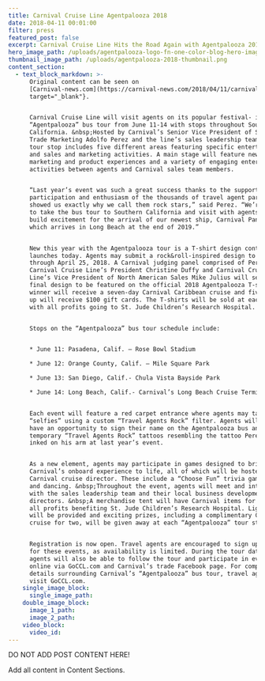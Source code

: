 ```yaml
---
title: Carnival Cruise Line Agentpalooza 2018
date: 2018-04-11 00:01:00
filter: press
featured_post: false
excerpt: Carnival Cruise Line Hits the Road Again with Agentpalooza 2018!
hero_image_path: /uploads/agentpalooza-logo-fn-one-color-blog-hero-image.jpg
thumbnail_image_path: /uploads/agentpalooza-2018-thumbnail.png
content_section:
  - text_block_markdown: >-
      Original content can be seen on
      [Carnival-news.com](https://carnival-news.com/2018/04/11/carnival-cruise-line-takes-to-the-road-with-agentpalooza-2018-bus-tour-for-travel-agents/){:
      target="_blank"}.


      Carnival Cruise Line will visit agents on its popular festival- inspired
      “Agentpalooza” bus tour from June 11-14 with stops throughout Southern
      California. &nbsp;Hosted by Carnival’s Senior Vice President of Sales &
      Trade Marketing Adolfo Perez and the line’s sales leadership team, each
      tour stop includes five different areas featuring specific entertainment
      and sales and marketing activities. A main stage will feature new
      marketing and product experiences and a variety of engaging entertainment
      activities between agents and Carnival sales team members.


      “Last year’s event was such a great success thanks to the support, active
      participation and enthusiasm of the thousands of travel agent partners who
      showed us exactly why we call them rock stars,” said Perez. “We’re excited
      to take the bus tour to Southern California and visit with agents as we
      build excitement for the arrival of our newest ship, Carnival Panorama,
      which arrives in Long Beach at the end of 2019.”


      New this year with the Agentpalooza tour is a T-shirt design contest that
      launches today. Agents may submit a rock&roll-inspired design to the line
      through April 25, 2018. A Carnival judging panel comprised of Perez,
      Carnival Cruise Line’s President Christine Duffy and Carnival Cruise
      Line’s Vice President of North American Sales Mike Julius will select a
      final design to be featured on the official 2018 Agentpalooza T-shirt. The
      winner will receive a seven-day Carnival Caribbean cruise and five runners
      up will receive $100 gift cards. The T-shirts will be sold at each event,
      with all profits going to St. Jude Children’s Research Hospital.


      Stops on the “Agentpalooza” bus tour schedule include:


      * June 11: Pasadena, Calif. – Rose Bowl Stadium

      * June 12: Orange County, Calif. – Mile Square Park

      * June 13: San Diego, Calif.- Chula Vista Bayside Park

      * June 14: Long Beach, Calif.- Carnival’s Long Beach Cruise Terminal


      Each event will feature a red carpet entrance where agents may take
      “selfies” using a custom “Travel Agents Rock” filter. Agents will also
      have an opportunity to sign their name on the Agentpalooza bus and apply
      temporary “Travel Agents Rock” tattoos resembling the tattoo Perez had
      inked on his arm at last year’s event.


      As a new element, agents may participate in games designed to bring
      Carnival’s onboard experience to life, all of which will be hosted by a
      Carnival cruise director. These include a “Choose Fun” trivia game, bingo
      and dancing. &nbsp;Throughout the event, agents will meet and interact
      with the sales leadership team and their local business development
      directors. &nbsp;A merchandise tent will have Carnival items for sale with
      all profits benefiting St. Jude Children’s Research Hospital. Light snacks
      will be provided and exciting prizes, including a complimentary Carnival
      cruise for two, will be given away at each “Agentpalooza” tour stop.


      Registration is now open. Travel agents are encouraged to sign up early
      for these events, as availability is limited. During the tour dates,
      agents will also be able to follow the tour and participate in events
      online via GoCCL.com and Carnival’s trade Facebook page. For complete
      details surrounding Carnival’s “Agentpalooza” bus tour, travel agents may
      visit GoCCL.com.
    single_image_block:
      single_image_path:
    double_image_block:
      image_1_path:
      image_2_path:
    video_block:
      video_id:
---
```


DO NOT ADD POST CONTENT HERE\!

Add all content in Content Sections.